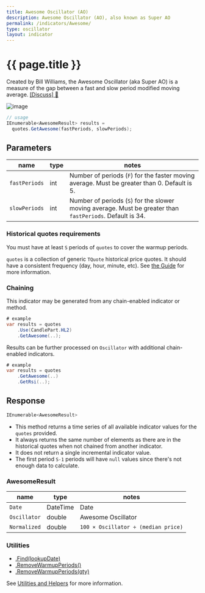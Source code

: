 ```yaml
---
title: Awesome Oscillator (AO)
description: Awesome Oscillator (AO), also known as Super AO
permalink: /indicators/Awesome/
type: oscillator
layout: indicator
---
```


# {{ page.title }}

Created by Bill Williams, the Awesome Oscillator (aka Super AO) is a measure of the gap between a fast and slow period modified moving average.
[[Discuss] :speech_balloon:]({{site.github.repository_url}}/discussions/282 "Community discussion about this indicator")

![image]({{site.baseurl}}/assets/charts/Awesome.png)

```csharp
// usage
IEnumerable<AwesomeResult> results =
  quotes.GetAwesome(fastPeriods, slowPeriods);
```

## Parameters

| name | type | notes
| -- |-- |--
| `fastPeriods` | int | Number of periods (`F`) for the faster moving average.  Must be greater than 0.  Default is 5.
| `slowPeriods` | int | Number of periods (`S`) for the slower moving average.  Must be greater than `fastPeriods`.  Default is 34.

### Historical quotes requirements

You must have at least `S` periods of `quotes` to cover the warmup periods.

`quotes` is a collection of generic `TQuote` historical price quotes.  It should have a consistent frequency (day, hour, minute, etc).  See [the Guide]({{site.baseurl}}/guide/#historical-quotes) for more information.

### Chaining

This indicator may be generated from any chain-enabled indicator or method.

```csharp
# example
var results = quotes
    .Use(CandlePart.HL2)
    .GetAwesome(..);
```

Results can be further processed on `Oscillator` with additional chain-enabled indicators.

```csharp
# example
var results = quotes
    .GetAwesome(..)
    .GetRsi(..);
```

## Response

```csharp
IEnumerable<AwesomeResult>
```

- This method returns a time series of all available indicator values for the `quotes` provided.
- It always returns the same number of elements as there are in the historical quotes when not chained from another indicator.
- It does not return a single incremental indicator value.
- The first period `S-1` periods will have `null` values since there's not enough data to calculate.

### AwesomeResult

| name | type | notes
| -- |-- |--
| `Date` | DateTime | Date
| `Oscillator` | double | Awesome Oscillator
| `Normalized` | double | `100 × Oscillator ÷ (median price)`

### Utilities

- [.Find(lookupDate)]({{site.baseurl}}/utilities#find-indicator-result-by-date)
- [.RemoveWarmupPeriods()]({{site.baseurl}}/utilities#remove-warmup-periods)
- [.RemoveWarmupPeriods(qty)]({{site.baseurl}}/utilities#remove-warmup-periods)

See [Utilities and Helpers]({{site.baseurl}}/utilities#utilities-for-indicator-results) for more information.
